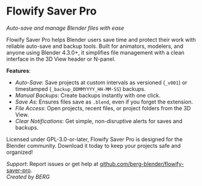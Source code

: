 # Flowify Saver Pro

*Auto-save and manage Blender files with ease*

Flowify Saver Pro helps Blender users save time and protect their work with reliable auto-save and backup tools. Built for animators, modelers, and anyone using Blender 4.3.0+, it simplifies file management with a clean interface in the 3D View header or N-panel.

**Features**:
- *Auto-Save*: Save projects at custom intervals as versioned (`_v001`) or timestamped (`_backup_DDMMYYYY_HH-MM-SS`) backups.  
- *Manual Backups*: Create backups instantly with one click.  
- *Save As*: Ensures files save as `.blend`, even if you forget the extension.  
- *File Access*: Open projects, recent files, or project folders from the 3D View.  
- *Clear Notifications*: Get simple, non-disruptive alerts for saves and backups.

Licensed under GPL-3.0-or-later, Flowify Saver Pro is designed for the Blender community. Download it today to keep your projects safe and organized!

*Support*: Report issues or get help at [github.com/berg-blender/flowify-saver-pro](https://github.com/berg-blender/flowify-saver-pro).  
*Created by BERG*